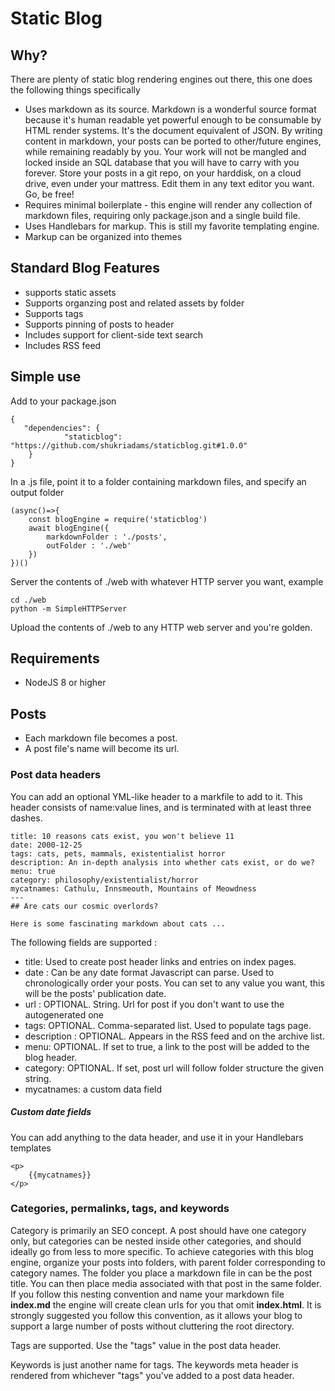 
# Static Blog

## Why?

There are plenty of static blog rendering engines out there, this one does the following things specifically 

- Uses markdown as its source. Markdown is a wonderful source format because it's human readable yet powerful enough to be consumable by HTML render systems. It's the document equivalent of JSON. By writing content in markdown, your posts can be ported to other/future engines, while remaining readably by you. Your work will not be mangled and locked inside an SQL database that you will have to carry with you forever. Store your posts in a git repo, on your harddisk, on a cloud drive, even under your mattress. Edit them in any text editor you want. Go, be free!
- Requires minimal boilerplate - this engine will render any collection of markdown files, requiring only package.json and a single build file. 
- Uses Handlebars for markup. This is still my favorite templating engine.
- Markup can be organized into themes

## Standard Blog Features

- supports static assets
- Supports organzing post and related assets by folder
- Supports tags
- Supports pinning of posts to header
- Includes support for client-side text search 
- Includes RSS feed

## Simple use

Add to your package.json 

    {
       "dependencies": {
                "staticblog": "https://github.com/shukriadams/staticblog.git#1.0.0"
        }
    }

In a .js file, point it to a folder containing markdown files, and specify an output folder

    (async()=>{
        const blogEngine = require('staticblog')
        await blogEngine({
            markdownFolder : './posts',
            outFolder : './web'
        })
    })()

Server the contents of ./web with whatever HTTP server you want, example
    
    cd ./web
    python -m SimpleHTTPServer

Upload the contents of ./web to any HTTP web server and you're golden.

## Requirements

- NodeJS 8 or higher

## Posts

- Each markdown file becomes a post.
- A post file's name will become its url.

### Post data headers

You can add an optional YML-like header to a markfile to add to it. This header consists of name:value lines, and is terminated with at least three dashes.
   
    title: 10 reasons cats exist, you won't believe 11
    date: 2000-12-25
    tags: cats, pets, mammals, existentialist horror
    description: An in-depth analysis into whether cats exist, or do we?
    menu: true
    category: philosophy/existentialist/horror
    mycatnames: Cathulu, Innsmeouth, Mountains of Meowdness
    ---
    ## Are cats our cosmic overlords?

    Here is some fascinating markdown about cats ...

The following fields are supported :

- title: Used to create post header links and entries on index pages.
- date : Can be any date format Javascript can parse. Used to chronologically order your posts. You can set to any value you want, this will be the posts' publication date.
- url : OPTIONAL. String. Url for post if you don't want to use the autogenerated one
- tags: OPTIONAL. Comma-separated list. Used to populate tags page.
- description : OPTIONAL. Appears in the RSS feed and on the archive list.
- menu: OPTIONAL. If set to true, a link to the post will be added to the blog header.
- category: OPTIONAL. If set, post url will follow folder structure the given string.
- mycatnames: a custom data field

##### Custom date fields

You can add anything to the data header, and use it in your Handlebars templates
    
    <p>
        {{mycatnames}}
    </p>

### Categories, permalinks, tags, and keywords

Category is primarily an SEO concept. A post should have one category only, but categories can be nested inside other categories, and should ideally go from less to more specific. To achieve categories with this blog engine, organize your posts into folders, with parent folder corresponding to category names. The folder you place a markdown file in can be the post title. You can then place media associated with that post in the same folder. If you follow this nesting convention and name your markdown file **index.md** the engine will create clean urls for you that omit **index.html**. It is strongly suggested you follow this convention, as it allows your blog to support a large number of posts without cluttering the root directory.

Tags are supported. Use the "tags" value in the post data header.

Keywords is just another name for tags. The keywords meta header is rendered from whichever "tags" you've added to a post data header.
